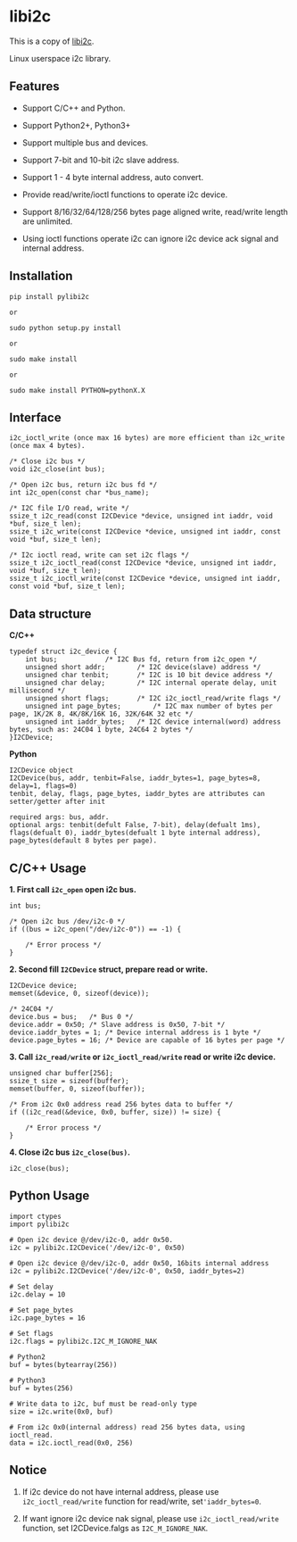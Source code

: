 libi2c
=======

This is a copy of [libi2c](https://github.com/amaork/libi2c).

Linux userspace i2c library.


## Features

- Support C/C++ and Python.

- Support Python2+, Python3+

- Support multiple bus and devices.

- Support 7-bit and 10-bit i2c slave address.

- Support 1 - 4 byte internal address, auto convert.

- Provide read/write/ioctl functions to operate i2c device.

- Support 8/16/32/64/128/256 bytes page aligned write, read/write length are unlimited.

- Using ioctl functions operate i2c can ignore i2c device ack signal and internal address.


## Installation

	pip install pylibi2c

	or

	sudo python setup.py install

	or

	sudo make install

	or

	sudo make install PYTHON=pythonX.X

## Interface

	i2c_ioctl_write (once max 16 bytes) are more efficient than i2c_write (once max 4 bytes).

	/* Close i2c bus */
	void i2c_close(int bus);

	/* Open i2c bus, return i2c bus fd */
	int i2c_open(const char *bus_name);

	/* I2C file I/O read, write */
	ssize_t i2c_read(const I2CDevice *device, unsigned int iaddr, void *buf, size_t len);
	ssize_t i2c_write(const I2CDevice *device, unsigned int iaddr, const void *buf, size_t len);

	/* I2c ioctl read, write can set i2c flags */
	ssize_t i2c_ioctl_read(const I2CDevice *device, unsigned int iaddr, void *buf, size_t len);
	ssize_t i2c_ioctl_write(const I2CDevice *device, unsigned int iaddr, const void *buf, size_t len);

## Data structure

**C/C++**

	typedef struct i2c_device {
		int bus;			/* I2C Bus fd, return from i2c_open */
		unsigned short addr;		/* I2C device(slave) address */
		unsigned char tenbit;		/* I2C is 10 bit device address */
		unsigned char delay;		/* I2C internal operate delay, unit millisecond */
		unsigned short flags;		/* I2C i2c_ioctl_read/write flags */
		unsigned int page_bytes;    	/* I2C max number of bytes per page, 1K/2K 8, 4K/8K/16K 16, 32K/64K 32 etc */
		unsigned int iaddr_bytes;	/* I2C device internal(word) address bytes, such as: 24C04 1 byte, 24C64 2 bytes */
	}I2CDevice;

**Python**

	I2CDevice object
	I2CDevice(bus, addr, tenbit=False, iaddr_bytes=1, page_bytes=8, delay=1, flags=0)
	tenbit, delay, flags, page_bytes, iaddr_bytes are attributes can setter/getter after init

	required args: bus, addr.
	optional args: tenbit(defult False, 7-bit), delay(defualt 1ms), flags(defualt 0), iaddr_bytes(defualt 1 byte internal address), page_bytes(default 8 bytes per page).


## C/C++ Usage

**1. First call `i2c_open` open i2c bus.**

	int bus;

	/* Open i2c bus /dev/i2c-0 */
	if ((bus = i2c_open("/dev/i2c-0")) == -1) {

		/* Error process */
	}

**2. Second fill `I2CDevice` struct, prepare read or write.**

	I2CDevice device;
	memset(&device, 0, sizeof(device));

	/* 24C04 */
	device.bus = bus;	/* Bus 0 */
	device.addr = 0x50;	/* Slave address is 0x50, 7-bit */
	device.iaddr_bytes = 1;	/* Device internal address is 1 byte */
	device.page_bytes = 16; /* Device are capable of 16 bytes per page */

**3. Call `i2c_read/write` or `i2c_ioctl_read/write` read or write i2c device.**

	unsigned char buffer[256];
	ssize_t size = sizeof(buffer);
	memset(buffer, 0, sizeof(buffer));

	/* From i2c 0x0 address read 256 bytes data to buffer */
	if ((i2c_read(&device, 0x0, buffer, size)) != size) {

		/* Error process */
	}

**4. Close i2c bus `i2c_close(bus)`.**

	i2c_close(bus);

## Python Usage

	import ctypes
	import pylibi2c

	# Open i2c device @/dev/i2c-0, addr 0x50.
	i2c = pylibi2c.I2CDevice('/dev/i2c-0', 0x50)

	# Open i2c device @/dev/i2c-0, addr 0x50, 16bits internal address
	i2c = pylibi2c.I2CDevice('/dev/i2c-0', 0x50, iaddr_bytes=2)

	# Set delay
	i2c.delay = 10

	# Set page_bytes
	i2c.page_bytes = 16

	# Set flags
	i2c.flags = pylibi2c.I2C_M_IGNORE_NAK

	# Python2
	buf = bytes(bytearray(256))

	# Python3
	buf = bytes(256)

	# Write data to i2c, buf must be read-only type
	size = i2c.write(0x0, buf)

	# From i2c 0x0(internal address) read 256 bytes data, using ioctl_read.
	data = i2c.ioctl_read(0x0, 256)

## Notice

1. If i2c device do not have internal address, please use `i2c_ioctl_read/write` function for read/write, set`'iaddr_bytes=0`.

2. If want ignore i2c device nak signal, please use `i2c_ioctl_read/write` function, set I2CDevice.falgs as `I2C_M_IGNORE_NAK`.

